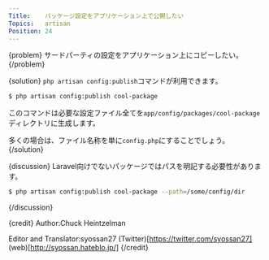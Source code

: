 ```yaml
---
Title:    パッケージ設定をアプリケーション上で公開したい
Topics:   artisan
Position: 24
---
```


{problem}
サードパーティの設定をアプリケーション上にコピーしたい。
{/problem}

{solution}
`php artisan config:publish`コマンドが利用できます。

```bash
$ php artisan config:publish cool-package
```

このコマンドは必要な設定ファイル全てを`app/config/packages/cool-package`ディレクトリに生成します。

多くの場合は、ファイル名称を単に`config.php`にすることでしょう。
{/solution}

{discussion}
Laravel向けでないパッケージではパスを明記する必要性があります。

```bash
$ php artisan config:publish cool-package --path=/some/config/dir
```
{/discussion}

{credit}
Author:Chuck Heintzelman

Editor and Translator:syossan27
(Twitter)[https://twitter.com/syossan27]
(web)[http://syossan.hateblo.jp/]
{/credit}
